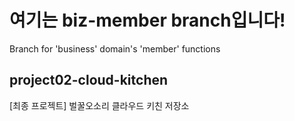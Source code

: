 # 여기는 biz-member branch입니다!
Branch for 'business' domain's 'member' functions

## project02-cloud-kitchen
[최종 프로젝트] 벌꿀오소리 클라우드 키친 저장소
